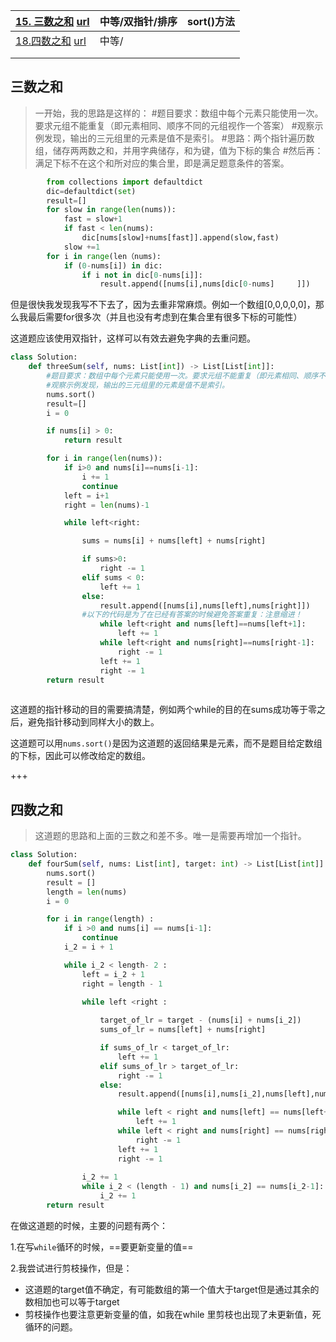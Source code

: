 | [15. 三数之和](##三数之和) [url](https://leetcode.cn/problems/3sum/) | 中等/双指针/排序 | sort()方法 |
| ------------------------------------------------------------ | ---------------- | ---------- |
| [18.四数之和](##四数之和)  [url](https://leetcode.cn/problems/4sum/description/) | 中等/            |            |
|                                                              |                  |            |
|                                                              |                  |            |

## 三数之和

>  一开始，我的思路是这样的：
>   #题目要求：数组中每个元素只能使用一次。要求元组不能重复（即元素相同、顺序不同的元组视作一个答案）
>  \#观察示例发现，输出的三元组里的元素是值不是索引。  \#思路：两个指针遍历数组，储存两两数之和，并用字典储存，和为键，值为下标的集合
>  \#然后再：满足下标不在这个和所对应的集合里，即是满足题意条件的答案。

```python
        from collections import defaultdict
        dic=defaultdict(set)
        result=[]
        for slow in range(len(nums)):
            fast = slow+1
            if fast < len(nums):
                dic[nums[slow]+nums[fast]].append(slow,fast)
            slow +=1
        for i in range(len（nums):
            if (0-nums[i]) in dic:
                if i not in dic[0-nums[i]]:
                    result.append([nums[i],nums[dic[0-nums]     ]])
```

但是很快我发现我写不下去了，因为去重非常麻烦。例如一个数组[0,0,0,0,0]，那么我最后需要for很多次（并且也没有考虑到在集合里有很多下标的可能性）

这道题应该使用双指针，这样可以有效去避免字典的去重问题。

```python
class Solution:
    def threeSum(self, nums: List[int]) -> List[List[int]]:
        #题目要求：数组中每个元素只能使用一次。要求元组不能重复（即元素相同、顺序不同的元组视作一个答案）
        #观察示例发现，输出的三元组里的元素是值不是索引。
        nums.sort()
        result=[]
        i = 0

        if nums[i] > 0:
            return result

        for i in range(len(nums)):
            if i>0 and nums[i]==nums[i-1]:
                i += 1
                continue
            left = i+1
            right = len(nums)-1

            while left<right:

                sums = nums[i] + nums[left] + nums[right]

                if sums>0:
                    right -= 1
                elif sums < 0:
                    left += 1
                else:
                    result.append([nums[i],nums[left],nums[right]])
                #以下的代码是为了在已经有答案的时候避免答案重复：注意缩进！
                    while left<right and nums[left]==nums[left+1]:
                        left += 1
                    while left<right and nums[right]==nums[right-1]:
                        right -= 1
                    left += 1
                    right -= 1
        return result
            
```

这道题的指针移动的目的需要搞清楚，例如两个while的目的在sums成功等于零之后，避免指针移动到同样大小的数上。

这道题可以用`nums.sort()`是因为这道题的返回结果是元素，而不是题目给定数组的下标，因此可以修改给定的数组。

+++

## 四数之和

> 这道题的思路和上面的三数之和差不多。唯一是需要再增加一个指针。

`````PYTHON
class Solution:
    def fourSum(self, nums: List[int], target: int) -> List[List[int]]:
        nums.sort()
        result = []
        length = len(nums) 
        i = 0

        for i in range(length) :
            if i >0 and nums[i] == nums[i-1]:
                continue
            i_2 = i + 1

            while i_2 < length- 2 :
                left = i_2 + 1
                right = length - 1
  
                while left <right :

                    target_of_lr = target - (nums[i] + nums[i_2])
                    sums_of_lr = nums[left] + nums[right]

                    if sums_of_lr < target_of_lr:
                        left += 1
                    elif sums_of_lr > target_of_lr:
                        right -= 1
                    else:
                        result.append([nums[i],nums[i_2],nums[left],nums[right]])

                        while left < right and nums[left] == nums[left+1]:
                            left += 1
                        while left < right and nums[right] == nums[right-1]:
                            right -= 1
                        left += 1
                        right -= 1
                
                i_2 += 1
                while i_2 < (length - 1) and nums[i_2] == nums[i_2-1]:
                    i_2 += 1
        return result            

`````

在做这道题的时候，主要的问题有两个：

1.在写`while`循环的时候，==要更新变量的值==

2.我尝试进行剪枝操作，但是：

+ 这道题的target值不确定，有可能数组的第一个值大于target但是通过其余的数相加也可以等于target
+ 剪枝操作也要注意更新变量的值，如我在while 里剪枝也出现了未更新值，死循环的问题。

